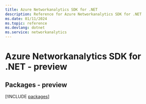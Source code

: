 ```yaml
---
title: Azure Networkanalytics SDK for .NET
description: Reference for Azure Networkanalytics SDK for .NET
ms.date: 01/11/2024
ms.topic: reference
ms.devlang: dotnet
ms.service: networkanalytics
---
```

# Azure Networkanalytics SDK for .NET - preview
## Packages - preview
[!INCLUDE [packages](networkanalytics-index.md)]